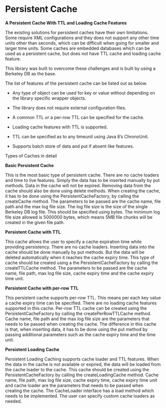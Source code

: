 # Persistent Cache


**A Persistent Cache With TTL and Loading Cache Features**


The existing solutions for persistent caches have their own limitations. 
Some require XML configurations and they does not support any other time units other than seconds, which can be difficult when going for smaller and larger time units. 
Some caches are embedded databases which can be used as a persistent cache, but does not have TTL cache and loading cache feature.

This library was built to overcome these challenges and is built by using a Berkeley DB as the base. 

The list of features of the persistent cache can be listed out as below.

- Any type of object can be used for key or value without depending on the library specific wrapper objects.

- The library does not require external configuration files.

- A common TTL or a per-row TTL can be specified for the cache.

- Loading cache features with TTL is supported.

- TTL can be specified as to any timeunit using Java 8’s ChronoUnit.

- Supports batch store of data and put if absent like features.


Types of Caches in detail

**Basic Persistent Cache**
	
This is the most basic type of persistent cache. There are no cache loaders and time to live features. Simply the data has to be inserted manually by put methods. Data in the cache will not be expired. Removing data from the cache should also be done using delete methods. When creating the cache, it has to be done using the PersistentCacheFactory, by calling the createCache method. The parameters to be passed are the cache name, file path and the max log file size. The log file size is the size of the single Berkeley DB log file. This should be specified using bytes. The minimum log file size allowed is 5000000 bytes, which means 5MB file chunks will be created in the given file path.


**Persistent Cache with TTL**

This cache allows the user to specify a cache expiration time while providing persistency. There are no cache loaders. Inserting data into the cache should be done manually by put methods. But the data will be deleted automatically when it reaches the cache expiry time. This type of cache should be created using a the PersistentCacheFactory by calling the createTTLCache method. The parameters to be passed are the cache name, file path, max log file size, cache expiry time and the cache expiry time unit. 


**Persistent Cache with per-row TTL**

This persistent cache supports per-row TTL. This means per each key value a cache expiry time can be specified. There are no loading cache features supported in this cache. Per-row TTL cache can be created using the PersistentCacheFactory by calling the createPerRowTTLCache method. Cache name, file path and the max log file size are the parameters that needs to be passed when creating the cache. The difference in this cache is that, when inserting data, it has to be done using the put method by passing additional parameters such as the cache expiry time and the time unit. 


**Persistent Loading Cache**

Persistent Loading Caching supports cache loader and TTL features. When the data in the cache is not available or expired, the data will be loaded from the cache loader to the cache. This cache should be created using the PersistentCacheFactory by calling the createLoadingCache method. Cache name, file path, max log file size, cache expiry time, cache expiry time unit and cache loader are the parameters that needs to be passed when creating the cache. The CacheLoader interface has a load method which needs to be implemented. The user can specify custom cache loaders as needed.
